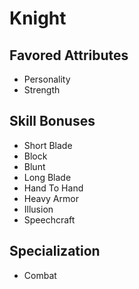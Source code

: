 # Knight


## Favored Attributes
- Personality
- Strength

## Skill Bonuses
- Short Blade
- Block
- Blunt
- Long Blade
- Hand To Hand
- Heavy Armor
- Illusion
- Speechcraft

## Specialization
- Combat